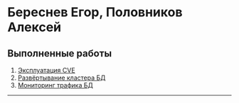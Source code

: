 # Береснев Егор, Половников Алексей
## Выполненные работы
1) [Эксплуатация CVE](lab1/README.md)
2) [Развёртывание кластера БД](lab2/README.md)
3) [Мониторинг трафика БД](lab3/README.md)
---
